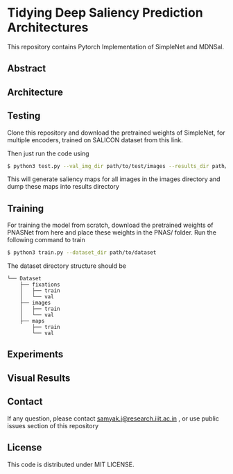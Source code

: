 # Tidying Deep Saliency Prediction Architectures

This repository contains Pytorch Implementation of SimpleNet and MDNSal. 

## Abstract

## Architecture

## Testing
Clone this repository and download the pretrained weights of SimpleNet, for multiple encoders, trained on SALICON dataset from this link.

Then just run the code using 
```bash
$ python3 test.py --val_img_dir path/to/test/images --results_dir path/to/results --model_val_path path/to/saved/models
```
This will generate saliency maps for all images in the images directory and dump these maps into results directory

## Training
For training the model from scratch, download the pretrained weights of PNASNet from here and place these weights in the PNAS/ folder. Run the following command to train 

```bash
$ python3 train.py --dataset_dir path/to/dataset 
```
The dataset directory structure should be 
```
└── Dataset  
    ├── fixations  
    │   ├── train  
    │   └── val  
    ├── images  
    │   ├── train  
    │   └── val  
    ├── maps  
        ├── train  
        └── val  
```

## Experiments

## Visual Results

## Contact 
If any question, please contact samyak.j@research.iiit.ac.in , or use public issues section of this repository

## License 
This code is distributed under MIT LICENSE.